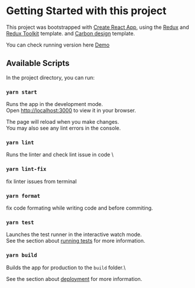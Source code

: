 # Getting Started with this project

This project was bootstrapped with [Create React App](https://github.com/facebook/create-react-app), using the [Redux](https://redux.js.org/) and [Redux Toolkit](https://redux-toolkit.js.org/) template. and [Carbon design](https://react.carbondesignsystem.com/?path=/docs/getting-started-welcome--welcome) template.

You can check running version here  [Demo](https://aligne-tech-react-redux-carbon-poc.vercel.app/)

## Available Scripts

In the project directory, you can run:

### `yarn start`

Runs the app in the development mode.\
Open [http://localhost:3000](http://localhost:3000) to view it in your browser.

The page will reload when you make changes.\
You may also see any lint errors in the console.
### `yarn lint`

Runs the linter and check lint issue in code \

### `yarn lint-fix`

fix linter issues from terminal

### `yarn format`

fix code formating while writing code and before commiting.

### `yarn test`

Launches the test runner in the interactive watch mode.\
See the section about [running tests](https://facebook.github.io/create-react-app/docs/running-tests) for more information.

### `yarn build`

Builds the app for production to the `build` folder.\


See the section about [deployment](https://facebook.github.io/create-react-app/docs/deployment) for more information.



